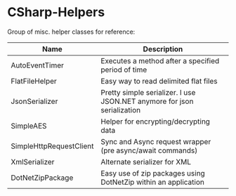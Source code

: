 CSharp-Helpers
==============

Group of misc. helper classes for reference:

| Name | Description          |
| ------------- | ----------- |
| AutoEventTimer      | Executes a method after a specified period of time|
| FlatFileHelper      | Easy way to read delimited flat files|
| JsonSerializer      | Pretty simple serializer. I use JSON.NET anymore for json serialization|
| SimpleAES      | Helper for encrypting/decrypting data|
| SimpleHttpRequestClient      | Sync and Async request wrapper (pre async/await commands)|
| XmlSerializer      | Alternate serializer for XML|
| DotNetZipPackage      | Easy use of zip packages using DotNetZip within an application|

